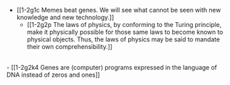 - [[1-2g1c Memes beat genes. We will see what cannot be seen with new knowledge and new technology.]]
  - [[1-2g2p The laws of physics, by conforming to the Turing principle, make it physically possible for those same laws to become known to physical objects. Thus, the laws of physics may be said to mandate their own comprehensibility.]]
<br>
- [[1-2g2k4 Genes are (computer) programs expressed in the language of DNA instead of zeros and ones]]

